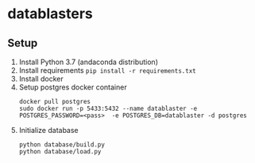 # datablasters


## Setup
1. Install Python 3.7 (andaconda distribution)
2. Install requirements
    `pip install -r requirements.txt`
3. Install docker
4. Setup postgres docker container
    ```
    docker pull postgres
    sudo docker run -p 5433:5432 --name datablaster -e POSTGRES_PASSWORD=<pass>  -e POSTGRES_DB=datablaster -d postgres
    ```
5. Initialize database
    ```
    python database/build.py
    python database/load.py
    ```
  
